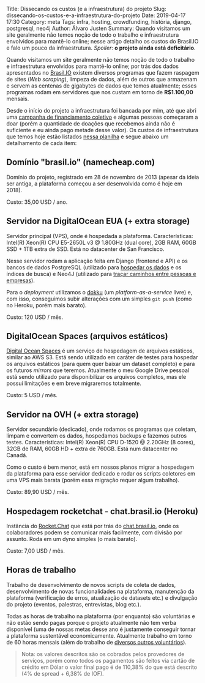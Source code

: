 Title: Dissecando os custos (e a infraestrutura) do projeto
Slug: dissecando-os-custos-e-a-infraestrutura-do-projeto
Date: 2019-04-17 17:30
Category: meta
Tags: infra, hosting, crowdfunding, história, django, postgresql, neo4j
Author: Álvaro Justen
Summary: Quando visitamos um site geralmente não temos noção de todo o trabalho e infraestrutura envolvidos para mantê-lo online; nesse artigo detalho os custos do Brasil.IO e falo um pouco da infraestrutura. *Spoiler*: **o projeto ainda está deficitário**.


Quando visitamos um site geralmente não temos noção de todo o trabalho e
infraestrutura envolvidos para mantê-lo online; por trás dos dados apresentados
no [Brasil.IO](https://brasil.io/) existem diversos programas que fazem
raspagem de sites (*Web scraping*), limpeza de dados, além de outros que
armazenam e servem as centenas de gigabytes de dados que temos atualmente;
esses programas rodam em servidores que nos custam em torno de **R$1.100,00**
mensais.

Desde o início do projeto a infraestrutura foi bancada por mim, até que abri
uma [campanha de financiamento coletivo](https://brasil.io/doe) e algumas
pessoas começaram a doar (porém a quantidade de doações que recebemos ainda não
é suficiente e eu ainda pago metade desse valor). Os custos de infraestrutura
que temos hoje estão listados [nessa
planilha](https://docs.google.com/spreadsheets/d/1ZElv9dWuEmhi-X_K674vQ_8YlmLeMo_m6swIqsSfdF0/view)
e segue abaixo um detalhamento de cada item:


## Domínio "brasil.io" (namecheap.com)

Domínio do projeto, registrado em 28 de novembro de 2013 (apesar da ideia ser
antiga, a plataforma começou a ser desenvolvida como é hoje em 2018).

Custo: 35,00 USD / ano.


## Servidor na DigitalOcean EUA (+ extra storage)

Servidor principal (VPS), onde é hospedada a plataforma. Características:
Intel(R) Xeon(R) CPU E5-2650L v3 @ 1.80GHz (dual core), 2GB RAM, 60GB SSD + 1TB
extra de SSD. Está no datacenter de San Francisco.

Nesse servidor rodam a aplicação feita em Django (frontend e API) e os bancos
de dados PostgreSQL (utilizado para [hospedar os
dados](https://brasil.io/datasets) e os índices de busca) e Neo4J (utilizado
para [traçar caminhos entre pessoas e empresas](https://brasil.io/especiais)).

Para o *deployment* utilizamos o [dokku](https://github.com/dokku/dokku) (um
*platform-as-a-service* livre) e, com isso, conseguimos subir alterações com um
simples `git push` (como no Heroku, porém mais barato).

Custo: 120 USD / mês.


## DigitalOcean Spaces (arquivos estáticos)

[Digital Ocean Spaces](https://m.do.co/c/5b17037059e9) é um serviço de
hospedagem de arquivos estáticos, similar ao AWS S3. Está sendo utilizado em
caráter de testes para hospedar os arquivos estáticos (para quem quer baixar um
dataset completo) e para os futuros *mirrors* que teremos. Atualmente o meu
Google Drive pessoal está sendo utilizado para disponibilizar os arquivos
completos, mas ele possui limitações e em breve migraremos totalmente.

Custo: 5 USD / mês.


## Servidor na OVH (+ extra storage)

Servidor secundário (dedicado), onde rodamos os programas que coletam, limpam e
convertem os dados, hospedamos backups e fazemos outros testes.
Características: Intel(R) Xeon(R) CPU D-1520 @ 2.20GHz (8 cores), 32GB de RAM,
60GB HD + extra de 760GB. Está num datacenter no Canadá.

Como o custo é bem menor, está em nossos planos migrar a hospedagem da
plataforma para esse servidor dedicado e rodar os scripts coletores em uma VPS
mais barata (porém essa migração requer algum trabalho).

Custo: 89,90 USD / mês.


## Hospedagem rocketchat - chat.brasil.io (Heroku)

Instância do [Rocket.Chat](https://rocket.chat/) que está por trás do
[chat.brasil.io](https://chat.brasil.io/), onde os colaboradores podem se
comunicar mais facilmente, com divisão por assunto. Roda em um dyno simples (o
mais barato).

Custo: 7,00 USD / mês.


## Horas de trabalho

Trabalho de desenvolvimento de novos scripts de coleta de dados,
desenvolvimento de novas funcionalidades na plataforma, manutenção da
plataforma (verificação de erros, atualização de datasets etc.) e divulgação do
projeto (eventos, palestras, entrevistas, blog etc.).

Todas as horas de trabalho na plataforma (por enquanto) são voluntárias e não
estão sendo pagas porque o projeto atualmente não tem verba disponível (uma de
nossas metas desse ano é justamente conseguir tornar a plataforma sustentável
economicamente. Atualmente trabalho em torno de 60 horas mensais (além do
trabalho de [diversos outros voluntários](https://brasil.io/contribuidores)).


> Nota: os valores descritos são os cobrados pelos provedores de serviços,
> porém como todos os pagamentos são feitos via cartão de crédito em Dólar o
> valor final pago é de 110,38% do que está descrito (4% de spread + 6,38% de
> IOF).
